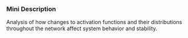 ### Mini Description

Analysis of how changes to activation functions and their distributions throughout the network affect system behavior and stability.

